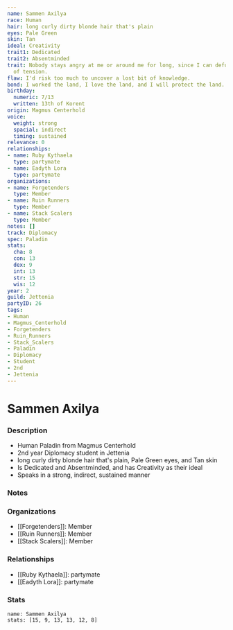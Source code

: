```yaml
---
name: Sammen Axilya
race: Human
hair: long curly dirty blonde hair that's plain
eyes: Pale Green
skin: Tan
ideal: Creativity
trait1: Dedicated
trait2: Absentminded
trait: Nobody stays angry at me or around me for long, since I can defuse any amount
  of tension.
flaw: I'd risk too much to uncover a lost bit of knowledge.
bond: I worked the land, I love the land, and I will protect the land.
birthday:
  numeric: 7/13
  written: 13th of Korent
origin: Magmus Centerhold
voice:
  weight: strong
  spacial: indirect
  timing: sustained
relevance: 0
relationships:
- name: Ruby Kythaela
  type: partymate
- name: Eadyth Lora
  type: partymate
organizations:
- name: Forgetenders
  type: Member
- name: Ruin Runners
  type: Member
- name: Stack Scalers
  type: Member
notes: []
track: Diplomacy
spec: Paladin
stats:
  cha: 8
  con: 13
  dex: 9
  int: 13
  str: 15
  wis: 12
year: 2
guild: Jettenia
partyID: 26
tags:
- Human
- Magmus_Centerhold
- Forgetenders
- Ruin_Runners
- Stack_Scalers
- Paladin
- Diplomacy
- Student
- 2nd
- Jettenia
---
```

# Sammen Axilya
### Description
- Human Paladin from Magmus Centerhold
- 2nd year Diplomacy student in Jettenia
- long curly dirty blonde hair that's plain, Pale Green eyes, and Tan skin
- Is Dedicated and Absentminded, and has Creativity as their ideal
- Speaks in a strong, indirect, sustained manner

### Notes

### Organizations
- [[Forgetenders]]: Member
- [[Ruin Runners]]: Member
- [[Stack Scalers]]: Member

### Relationships
- [[Ruby Kythaela]]: partymate
- [[Eadyth Lora]]: partymate

### Stats
```statblock
name: Sammen Axilya
stats: [15, 9, 13, 13, 12, 8]
```